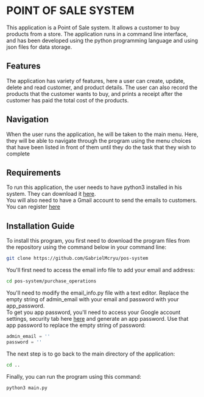 # POINT OF SALE SYSTEM
This application is a Point of Sale system. It allows a customer to buy products from a store. The application runs in a command line interface, and has been developed using the python programming language and using json files for data storage.
## Features
The application has variety of features, here a user can create, update, delete and read customer, and product details. The user can also record the products that the customer wants to buy, and prints a receipt after the customer has paid the total cost of the products.
## Navigation
When the user runs the application, he will be taken to the main menu. Here, they will be able to navigate through the program using the menu choices that have been listed in front of them until they do the task that they wish to complete
## Requirements
To run this application, the user needs to have python3 installed in his system. They can download it [here](https://www.python.org/).\
You will also need to have a Gmail account to send the emails to customers. You can register [here](https://www.google.com/intl/en-GB/gmail/about/)
## Installation Guide
To install this program, you first need to download the program files from the repository using the command below in your command line:
```bash
git clone https://github.com/GabrielMcryu/pos-system
```
You'll first need to access the email info file to add your email and address:
```bash
cd pos-system/purchase_operations
```
You'll need to modify the email_info.py file with a text editor. Replace the empty string of admin_email with your email and password with your app_password.\
To get you app password, you'll need to access your Google account settings, security tab here [here](https://myaccount.google.com/security) and generate an app password. Use that app password to replace the empty string of password:
```python
admin_email = ''
password = ''
```
The next step is to go back to the main directory of the application:
```bash
cd ..
```
Finally, you can run the program using this command:
```python
python3 main.py
```